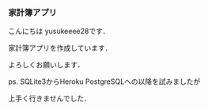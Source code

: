 ### 家計簿アプリ
こんにちは
yusukeeee28です．

家計簿アプリを作成しています．

よろしくお願いします．

ps. SQLite3からHeroku PostgreSQLへの以降を試みましたが

上手く行きませんでした．
  
